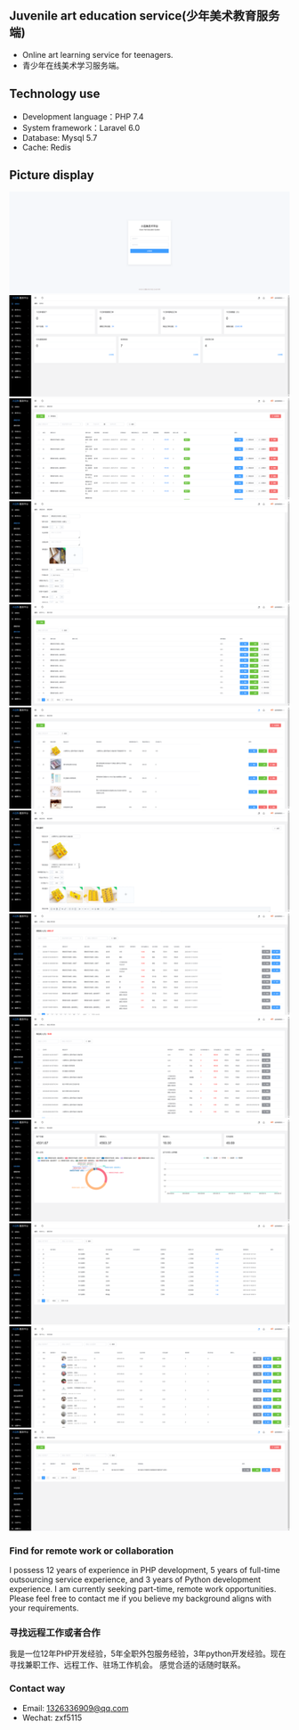 ## Juvenile art education service(少年美术教育服务端)
- Online art learning service for teenagers.
- 青少年在线美术学习服务端。


## Technology use
- Development language：PHP 7.4
- System framework：Laravel 6.0
- Database: Mysql 5.7
- Cache: Redis


## Picture display
![登录页](public/preview/1.png)
![首页](public/preview/2.png)
![课程列表页](public/preview/3.png)
![课程编辑页](public/preview/4.png)
![课件列表页](public/preview/5.png)
![商品列表页](public/preview/6.png)
![商品编辑页](public/preview/7.png)
![课程订单列表页](public/preview/8.png)
![商品订单列表页](public/preview/9.png)
![财务报表页](public/preview/10.png)
![提现列表页](public/preview/11.png)
![学员列表页](public/preview/12.png)
![老师列表页](public/preview/13.png)


### Find for remote work or collaboration
I possess 12 years of experience in PHP development, 5 years of full-time outsourcing service experience, and 3 years of Python development experience.  I am currently seeking part-time, remote work opportunities.  Please feel free to contact me if you believe my background aligns with your requirements.


### 寻找远程工作或者合作
我是一位12年PHP开发经验，5年全职外包服务经验，3年python开发经验。现在寻找兼职工作、远程工作、驻场工作机会。 感觉合适的话随时联系。


### Contact way
- Email: 1326336909@qq.com
- Wechat: zxf5115
